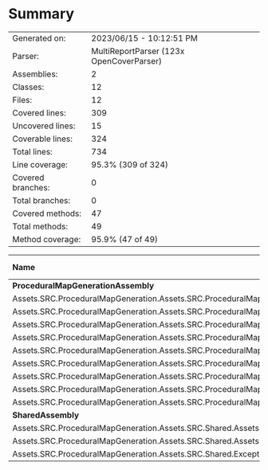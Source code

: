 ﻿# Summary
|||
|:---|:---|
| Generated on: | 2023/06/15 - 10:12:51 PM |
| Parser: | MultiReportParser (123x OpenCoverParser) |
| Assemblies: | 2 |
| Classes: | 12 |
| Files: | 12 |
| Covered lines: | 309 |
| Uncovered lines: | 15 |
| Coverable lines: | 324 |
| Total lines: | 734 |
| Line coverage: | 95.3% (309 of 324) |
| Covered branches: | 0 |
| Total branches: | 0 |
| Covered methods: | 47 |
| Total methods: | 49 |
| Method coverage: | 95.9% (47 of 49) |

|**Name**|**Covered**|**Uncovered**|**Coverable**|**Total**|**Line coverage**|**Covered**|**Total**|**Branch coverage**|**Covered**|**Total**|**Method coverage**|
|:---|---:|---:|---:|---:|---:|---:|---:|---:|---:|---:|---:|
|**ProceduralMapGenerationAssembly**|**297**|**15**|**312**|**676**|**95.1%**|**0**|**0**|****|**44**|**46**|**95.6%**|
|Assets.SRC.ProceduralMapGeneration.Assets.SRC.ProceduralMapGeneration.Assets.SRC.ProceduralMapGeneration.PathFinding.NewPathFinding|110|2|112|184|98.2%|0|0||12|13|92.3%|
|Assets.SRC.ProceduralMapGeneration.Assets.SRC.ProceduralMapGeneration.Assets.SRC.ProceduralMapGeneration.PathFinding.PathMapBuilder|29|6|35|58|82.8%|0|0||3|4|75%|
|Assets.SRC.ProceduralMapGeneration.Assets.SRC.ProceduralMapGeneration.Noise.PerlinNoiseGenerator|13|0|13|29|100%|0|0||1|1|100%|
|Assets.SRC.ProceduralMapGeneration.Assets.SRC.ProceduralMapGeneration.ScriptableObjects.DirectionalTilesScriptableObject|3|0|3|146|100%|0|0||1|1|100%|
|Assets.SRC.ProceduralMapGeneration.Assets.SRC.ProceduralMapGeneration.Structs.DirectionIDStruct|6|0|6|12|100%|0|0||12|12|100%|
|Assets.SRC.ProceduralMapGeneration.Assets.SRC.ProceduralMapGeneration.Structs.MapBuilderStruct|3|0|3|12|100%|0|0||6|6|100%|
|Assets.SRC.ProceduralMapGeneration.Assets.SRC.ProceduralMapGeneration.Utilities.ChunkHandler|72|0|72|111|100%|0|0||3|3|100%|
|Assets.SRC.ProceduralMapGeneration.Assets.SRC.ProceduralMapGeneration.Utilities.GridCreate|55|1|56|89|98.2%|0|0||5|5|100%|
|Assets.SRC.ProceduralMapGeneration.Assets.SRC.ProceduralMapGeneration.Utilities.PopulateTilePositions|6|6|12|35|50%|0|0||1|1|100%|
|**SharedAssembly**|**12**|**0**|**12**|**58**|**100%**|**0**|**0**|****|**3**|**3**|**100%**|
|Assets.SRC.ProceduralMapGeneration.Assets.SRC.Shared.Assets.SRC.Shared.Utilities.GenericUtilities|9|0|9|36|100%|0|0||1|1|100%|
|Assets.SRC.ProceduralMapGeneration.Assets.SRC.Shared.Assets.SRC.Shared.Utilities.VectorMath|1|0|1|9|100%|0|0||1|1|100%|
|Assets.SRC.ProceduralMapGeneration.Assets.SRC.Shared.Exceptions.CustomExceptions|2|0|2|13|100%|0|0||1|1|100%|
